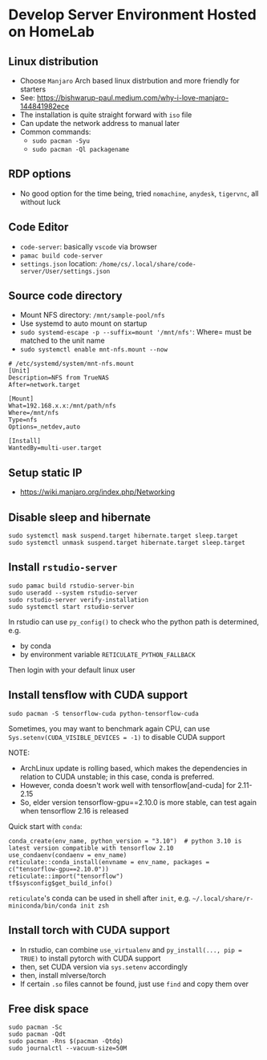 # Develop Server Environment Hosted on HomeLab

## Linux distribution

- Choose `Manjaro` Arch based linux distrbution and more friendly for starters
- See: https://bishwarup-paul.medium.com/why-i-love-manjaro-144841982ece
- The installation is quite straight forward with `iso` file
- Can update the network address to manual later
- Common commands:
  - `sudo pacman -Syu`
  - `sudo pacman -Ql packagename`

## RDP options

- No good option for the time being, tried `nomachine`, `anydesk`, `tigervnc`, all without luck

## Code Editor

- `code-server`: basically `vscode` via browser
- `pamac build code-server`
- `settings.json` location: `/home/cs/.local/share/code-server/User/settings.json`

## Source code directory

- Mount NFS directory: `/mnt/sample-pool/nfs`
- Use systemd to auto mount on startup
- `sudo systemd-escape -p --suffix=mount '/mnt/nfs'`: Where= must be matched to the unit name
- `sudo systemctl enable mnt-nfs.mount --now`

```
# /etc/systemd/system/mnt-nfs.mount
[Unit]
Description=NFS from TrueNAS
After=network.target

[Mount]
What=192.168.x.x:/mnt/path/nfs
Where=/mnt/nfs
Type=nfs
Options=_netdev,auto

[Install]
WantedBy=multi-user.target
```

## Setup static IP

- https://wiki.manjaro.org/index.php/Networking

## Disable sleep and hibernate

```
sudo systemctl mask suspend.target hibernate.target sleep.target
sudo systemctl unmask suspend.target hibernate.target sleep.target
```

## Install `rstudio-server`

```
sudo pamac build rstudio-server-bin
sudo useradd --system rstudio-server
sudo rstudio-server verify-installation
sudo systemctl start rstudio-server
```

In rstudio can use `py_config()` to check who the python path is determined, e.g.

- by conda
- by environment variable `RETICULATE_PYTHON_FALLBACK`

Then login with your default linux user

## Install tensflow with CUDA support

```
sudo pacman -S tensorflow-cuda python-tensorflow-cuda
```

Sometimes, you may want to benchmark again CPU, can use `Sys.setenv(CUDA_VISIBLE_DEVICES = -1)` to disable CUDA support

NOTE: 

- ArchLinux update is rolling based, which makes the dependencies in relation to CUDA unstable; in this case, conda is preferred. 
- However, conda doesn't work well with tensorflow[and-cuda] for 2.11-2.15
- So, elder version tensorflow-gpu==2.10.0 is more stable, can test again when tensorflow 2.16 is released

Quick start with `conda`:

```
conda_create(env_name, python_version = "3.10")  # python 3.10 is latest version compatible with tensorflow 2.10
use_condaenv(condaenv = env_name)
reticulate::conda_install(envname = env_name, packages = c("tensorflow-gpu==2.10.0"))
reticulate::import("tensorflow")
tf$sysconfig$get_build_info()
```

`reticulate`'s conda can be used in shell after `init`, e.g. `~/.local/share/r-miniconda/bin/conda init zsh`

## Install torch with CUDA support

- In rstudio, can combine `use_virtualenv` and `py_install(..., pip = TRUE)` to install pytorch with CUDA support
- then, set CUDA version via `sys.setenv` accordingly
- then, install mlverse/torch
- If certain `.so` files cannot be found, just use `find` and copy them over

## Free disk space

```
sudo pacman -Sc
sudo pacman -Qdt
sudo pacman -Rns $(pacman -Qtdq)
sudo journalctl --vacuum-size=50M
```
